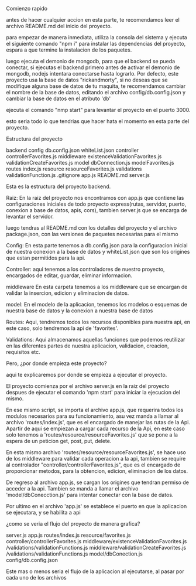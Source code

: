 Comienzo rapido

antes de hacer cualquier accion en esta parte, te recomendamos leer el archivo README.md del inicio del proyecto.

para empezar de manera inmediata, utiliza la consola del sistema y ejecuta el siguiente comando "npm i" para instalar las dependencias del proyecto, espara a que termine la instalacion de los paquetes.

luego ejecuta el demonio de mongodb, para que el backend se pueda conectar, si ejecutas el backend primero antes de activar el demonio de mongodb, nodejs intentara conectarse hasta lograrlo. Por defecto, este proyecto usa la base de datos "rickandmorty", si no deseas que se modifique alguna base de datos de tu maquita, te recomendamos cambiar el nombre de la base de datos, editando el archivo config/db.config.json y cambiar la base de datos en el atributo 'db'

ejecuta el comando "nmp start" para levantar el proyecto en el puerto 3000.

esto seria todo lo que tendrias que hacer hata el momento en esta parte del proyecto.


Estructura del proyecto 

backend
        config
            db.config.json
            whiteList.json
        controller
            controllerFavorites.js
        middleware
            existenceValidationFavorites.js
            validationCreateFavorites.js
        model
            dbConnection.js
            modelFavorites.js
        routes
            index.js
            resource
                resourceFavorites.js
        validations
            validationFunction.js
    .gitignore
    app.js
    README.md
    server.js
 
Esta es la estructura del proyecto backend.

Raiz:
En la raiz del proyecto nos encontramos con app.js que contiene las configuraciones iniciales de todo proyecto express(rutas, servidor, puerto, conexion a base de datos, apis, cors), tambien server.js que se encarga de levantar el servidor.

luego tendras al README.md con los detalles del proyecto y el archivo package.json, con las versiones de paquetes necesarias para el mismo

Config:
En esta parte tenemos a db.config.json para la configuracion inicial de nuestra conexion a la base de datos y whiteList.json que son los origines que estan permitidos para la api.

Controller:
aqui tenemos a los controladores de nuestro proyecto, encargados de editar, guardar, eliminar informacion.

middleware
En esta carpeta tenemos a los middleware que se encargan de validar la insercion, edicion y eliminacion de datos.

model:
En el modelo de la aplicacion, tenemos los modelos o esquemas de nuestra base de datos y la conexion a nuestra base de datos

Routes:
Aqui, tendremos todos los recursos disponibles para nuestra api, en este caso, solo tendremos la api de 'favorites'.

Validations:
Aqui almacenamos aquellas funciones que podemos reutilizar en las diferentes partes de nuestra aplicacion, validacion, creacion, requisitos etc.


Pero, ¿por donde empieza este proyecto?

aqui te explicaremos por donde se empieza a ejecutar el proyecto.

El proyecto comienza por el archivo server.js en la raiz del proyecto despues de ejecutar el comando 'npm start' para iniciar la ejecucion del mismo.

En ese mismo script, se importa el archivo app.js, que requerira todos los modulos necesarios para su funcionamiento, asu vez manda a llamar al archivo 'routes/index.js', que es el encargado de manejar las rutas de la Api. Apartir de aqui se empiezan a cargar cada recurso de la Api, en este caso solo tenemos a 'routes/resource/resourceFavorites.js' que se pone a la espera de un peticion get, post, put, delete. 

En esta mismo archivo 'routes/resource/resourceFavorites.js', se hace uso de los middleware para validar cada operacion a la api, tambien se require al controlador "controller/controllerFavorites.js", que es el encargado de proporcionar metodos, para la obtencion, edicion, eliminacion de los datos.

De regreso al archivo app.js, se cargan los origines que tendran permiso de acceder a la api. Tambien se manda a llamar el archivo 'model/dbConecction.js' para intentar conectar con la base de datos.

Por ultimo en el archivo 'app.js' se establece el puerto en que la aplicacion se ejecutara, y se habilita a api


¿como se veria el flujo del proyecto de manera grafica?

server.js
    app.js
        routes/index.js
            resource/favorites.js
                controller/controllerFavorites.js
                middleware/existenceValidationFavorites.js
                    /validations/validationFunctions.js
                middleware/validationCreateFavorites.js
                    /validations/validationFunctions.js
        model/dbConection.js
            config/db.config.json

Este mas o menos seria el flujo de la aplicacion al ejecutarse, al pasar por cada uno de los archivos




